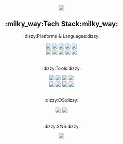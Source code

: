    <div align="center">
   <img src="https://capsule-render.vercel.app/api?type=waving&color=auto&height=200&section=header&text=ming%20github&fontSize=90" />
</div>


   <div align="center">
   <h2>:milky_way:Tech Stack:milky_way:</h2>
 <p> :dizzy:Platforms & Languages:dizzy:</p>

 <img src="https://img.shields.io/badge/Java-007396?style=flat&logo=Java&logoColor=white" />

 <img src="https://img.shields.io/badge/HTML5-E34F26?style=flat&logo=HTML5&logoColor=white" />

 <img src="https://img.shields.io/badge/CSS3-1572B6?style=flat&logo=CSS3&logoColor=white" />

 <img src="https://img.shields.io/badge/JavaScript-F7DF1E?style=flat&logo=JavaScript&logoColor=white"/>

 <img src="https://img.shields.io/badge/React-61DAFB?style=flat&logo=React&logoColor=white"/>
<br>
 <img src="https://img.shields.io/badge/jQuery-0769AD?style=flat&logo=jQuery&logoColor=white"/>

 <img src="https://img.shields.io/badge/Oracle-F80000?style=flat&logo=Oracle&logoColor=white"/>

 <img src="https://img.shields.io/badge/Spring-6DB33F?style=flat&logo=Spring&logoColor=white"/>

  <img src="https://img.shields.io/badge/JSON-000000?style=flat&logo=JSON&logoColor=white"/>
 
   <img src="https://img.shields.io/badge/Python-3776AB?style=flat&logo=Python&logoColor=white"/>
 <br>
<br>
  <p> :dizzy:Tools:dizzy:</p>

 <img src="https://img.shields.io/badge/Eclipse IDE-2C2255?style=flat&logo=Eclipse IDE&logoColor=white"/>

 <img src="https://img.shields.io/badge/Apache Tomcat-F8DC75?style=flat&logo=Apache Tomcat&logoColor=white"/>

 <img src="https://img.shields.io/badge/Visual Studio Code-007ACC?style=flat&logo=Visual Studio Code&logoColor=white"/>

 <img src="https://img.shields.io/badge/VirtualBox-183A61?style=flat&logo=VirtualBox&logoColor=white"/>
<br>
 <img src="https://img.shields.io/badge/Apache NetBeans IDE-1B6AC6?style=flat&logo=Apache NetBeans IDE&logoColor=white"/>
    <img src="https://img.shields.io/badge/Jupyter-F37626?style=flat&logo=Jupyter&logoColor=white"/>
<img src="https://img.shields.io/badge/GitHub-181717?style=flat&logo=GitHub&logoColor=white"/>
    <img src="https://img.shields.io/badge/PyCharm-000000?style=flat&logo=PyCharm&logoColor=white"/>

 <br>
  <br>
 
  <p> :dizzy:OS:dizzy:</p>
   <img src="https://img.shields.io/badge/Windows-0078D6?style=flat&logo=Windows&logoColor=white"/> 

   <img src="https://img.shields.io/badge/Linux-FCC624?style=flat&logo=Linux&logoColor=white"/>
  <br>
   <br>
 
<p>:dizzy:SNS:dizzy:</p>
    <img src="https://img.shields.io/badge/Instagram-E4405F?style=flat&logo=Instagram&logoColor=white"/>
</div>

